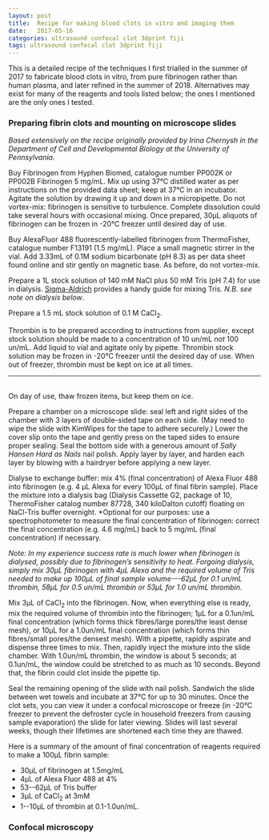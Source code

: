 ```yaml
---
layout: post
title:  Recipe for making blood clots in vitro and imaging them
date:   2017-05-16
categories: ultrasound confocal clot 3dprint fiji
tags: ultrasound confocal clot 3dprint fiji
---
```

This is a detailed recipe of the techniques I first trialled in the summer of 2017 to fabricate blood clots in vitro, from pure fibrinogen rather than human plasma, and later refined in the summer of 2018. Alternatives may exist for many of the reagents and tools listed below; the ones I mentioned are the only ones I tested.

### Preparing fibrin clots and mounting on microscope slides
*Based extensively on the recipe originally provided by Irina Chernysh in the Department of Cell and Developmental Biology at the University of Pennsylvania.*

Buy Fibrinogen from Hyphen Biomed, catalogue number PP002K or PP002B Fibrinogen 5 mg/mL. Mix up using 37&deg;C distilled water as per instructions on the provided data sheet; keep at 37°C in an incubator.  Agitate the solution by drawing it up and down in a micropipette. Do not vortex-mix: fibrinogen is sensitive to turbulence. Complete dissolution could take several hours with occasional mixing.  Once prepared, 30&mu;L aliquots of fibrinogen can be frozen in -20&deg;C freezer until desired day of use.

Buy AlexaFluor 488 fluorescently-labelled fibrinogen from ThermoFisher, catalogue number F13191 (1.5 mg/mL).  Place a small magnetic stirrer in the vial. Add 3.33mL of 0.1M sodium bicarbonate (pH 8.3) as per data sheet found online and stir gently on magnetic base. As before, do not vortex-mix.

Prepare a 1L stock solution of 140 mM NaCl plus 50 mM Tris (pH 7.4) for use in dialysis. [Sigma-Aldrich](https://www.sigmaaldrich.com/content/dam/sigma-aldrich/docs/Sigma/Bulletin/1/106bbul.pdf) provides a handy guide for mixing Tris. *N.B. see note on dialysis below*.

Prepare a 1.5 mL stock solution of 0.1 M CaCl<sub>2</sub>.

Thrombin is to be prepared according to instructions from supplier, except stock solution should be made to a concentration of 10 un/mL *not* 100 un/mL. Add liquid to vial and agitate only by pipette.  Thrombin stock solution may be frozen in -20&deg;C freezer until the desired day of use. When out of freezer, thrombin must be kept on ice at all times.

---
<br>
On day of use, thaw frozen items, but keep them on ice.

Prepare a chamber on a microscope slide: seal left and right sides of the chamber with 3 layers of double-sided tape on each side. (May need to wipe the slide with KimWipes for the tape to adhere securely.) Lower the cover slip onto the tape and gently press on the taped sides to ensure proper sealing. Seal the bottom side with a generous amount of *Sally Hansen Hard as Nails* nail polish. Apply layer by layer, and harden each layer by blowing with a hairdryer before applying a new layer.

Dialyse to exchange buffer: mix 4% (final concentration) of Alexa Fluor 488 into fibrinogen (e.g. 4 µL Alexa for every 100&mu;L of final fibrin sample).  Place the mixture into a dialysis bag (Dialysis Cassette G2, package of 10, ThermoFisher catalog number 87728, 340 kiloDalton cutoff) floating on NaCl-Tris buffer overnight.  *Optional for our purposes: use a spectrophotometer to measure the final concentration of fibrinogen: correct the final concentration (e.g. 4.6 mg/mL) back to 5 mg/mL (final concentration) if necessary.

*Note: In my experience success rate is much lower when fibrinogen is dialysed, possibly due to fibrinogen’s sensitivity to heat. Forgoing dialysis, simply mix 30&mu;L fibrinogen with 4&mu;L Alexa and the required volume of Tris needed to make up 100&mu;L of final sample volume---62&mu;L for 0.1 un/mL thrombin, 58&mu;L for 0.5 un/mL thrombin or 53&mu;L for 1.0 un/mL thrombin.*

Mix 3&mu;L of CaCl<sub>2</sub> into the fibrinogen. Now, when everything else is ready, mix the required volume of thrombin into the fibrinogen; 1&mu;L for a 0.1un/mL final concentration (which forms thick fibres/large pores/the least dense mesh), or 10&mu;L for a 1.0un/mL final concentration (which forms thin fibres/small pores/the densest mesh). With a pipette, rapidly aspirate and dispense three times to mix. Then, rapidly inject the mixture into the slide chamber. With 1.0un/mL thrombin, the window is about 5 seconds; at 0.1un/mL, the window could be stretched to as much as 10 seconds. Beyond that, the fibrin could clot inside the pipette tip.

Seal the remaining opening of the slide with nail polish. Sandwich the slide between wet towels and incubate at 37&deg;C for up to 30 minutes. Once the clot sets, you can view it under a confocal microscope or freeze (in -20&deg;C freezer to prevent the defroster cycle in household freezers from causing sample evaporation) the slide for later viewing.  Slides will last several weeks, though their lifetimes are shortened each time they are thawed.

Here is a summary of the amount of final concentration of reagents required to make a 100&mu;L fibrin sample:
  - 30&mu;L of fibrinogen at 1.5mg/mL
  - 4&mu;L of Alexa Fluor 488 at 4%
  - 53--62&mu;L of Tris buffer
  - 3&mu;L of CaCl<sub>2</sub> at 3mM
  - 1--10&mu;L of thrombin at 0.1-1.0un/mL.

### Confocal microscopy
